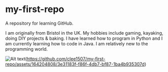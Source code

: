 # my-first-repo
A repository for learning GitHub.

I am originally from Bristol in the UK.
My hobbies include gaming, kayaking, doing DIY projects & baking.
I have learned how to program in Python and I am currently learning how to code in Java. I am relatively new to the programming world.

![Alt text](url)(https://github.com/clee1507/my-first-repo/assets/164204808/3e31183f-f86f-4db7-bf87-1ba4b935307d)

